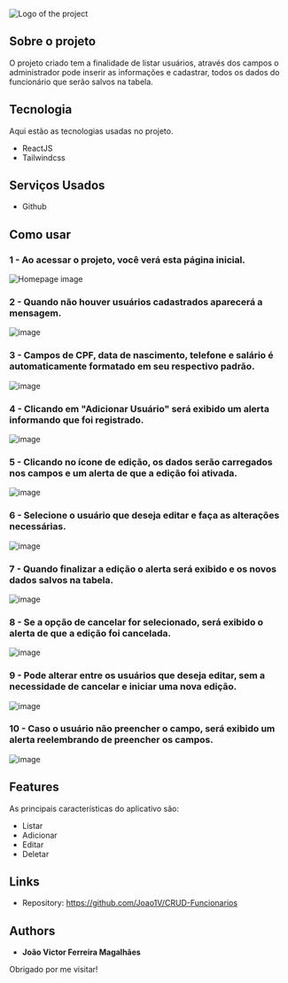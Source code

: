 ![Logo of the project](https://github.com/Joao1V/CRUD-Funcionarios/blob/master/public/assets/CRUD%20Funcionarios%20-%20imgs/crud-logo.png)

## Sobre o projeto
O projeto criado tem a finalidade de listar usuários, através dos campos o administrador pode inserir as informações e cadastrar, todos os dados do funcionário que serão salvos na tabela. 

## Tecnologia
Aqui estão as tecnologias usadas no projeto.

* ReactJS
* Tailwindcss

## Serviços Usados
* Github

## Como usar

### 1 - Ao acessar o projeto, você verá esta página inicial.

![Homepage image](https://github.com/Joao1V/CRUD-Funcionarios/blob/master/public/assets/CRUD%20Funcionarios%20-%20imgs/int-1.png)

### 2 - Quando não houver usuários cadastrados aparecerá a mensagem.

![image](https://github.com/Joao1V/CRUD-Funcionarios/blob/master/public/assets/CRUD%20Funcionarios%20-%20imgs/int-2.png)

### 3 - Campos de CPF, data de nascimento, telefone e salário é automaticamente formatado em seu respectivo padrão.

![image](https://github.com/Joao1V/CRUD-Funcionarios/blob/master/public/assets/CRUD%20Funcionarios%20-%20imgs/int-3.png)

### 4 - Clicando em "Adicionar Usuário" será exibido um alerta informando que foi registrado.

![image](https://github.com/Joao1V/CRUD-Funcionarios/blob/master/public/assets/CRUD%20Funcionarios%20-%20imgs/int-4.png)

### 5 - Clicando no ícone de edição, os dados serão carregados nos campos e um alerta de que a edição foi ativada.

![image](https://github.com/Joao1V/CRUD-Funcionarios/blob/master/public/assets/CRUD%20Funcionarios%20-%20imgs/int-5.png)

### 6 - Selecione o usuário que deseja editar e faça as alterações necessárias.

![image](https://github.com/Joao1V/CRUD-Funcionarios/blob/master/public/assets/CRUD%20Funcionarios%20-%20imgs/int-6.png)

### 7 - Quando finalizar a edição o alerta será exibido e os novos dados salvos na tabela.

![image](https://github.com/Joao1V/CRUD-Funcionarios/blob/master/public/assets/CRUD%20Funcionarios%20-%20imgs/int-7.png)

### 8 - Se a opção de cancelar for selecionado, será exibido o alerta de que a edição foi cancelada.

![image](https://github.com/Joao1V/CRUD-Funcionarios/blob/master/public/assets/CRUD%20Funcionarios%20-%20imgs/int-8.png)

### 9 - Pode alterar entre os usuários que deseja editar, sem a necessidade de cancelar e iniciar uma nova edição.

![image](https://github.com/Joao1V/CRUD-Funcionarios/blob/master/public/assets/CRUD%20Funcionarios%20-%20imgs/int-9.png)

### 10 - Caso o usuário não preencher o campo, será exibido um alerta reelembrando de preencher os campos.

![image](https://github.com/Joao1V/CRUD-Funcionarios/blob/master/public/assets/CRUD%20Funcionarios%20-%20imgs/int-11.png)

## Features

As principais características do aplicativo são:
* Listar
* Adicionar
* Editar
* Deletar


## Links
  - Repository: https://github.com/Joao1V/CRUD-Funcionarios

  ## Authors

  * **João Victor Ferreira Magalhães** 

  Obrigado por me visitar!